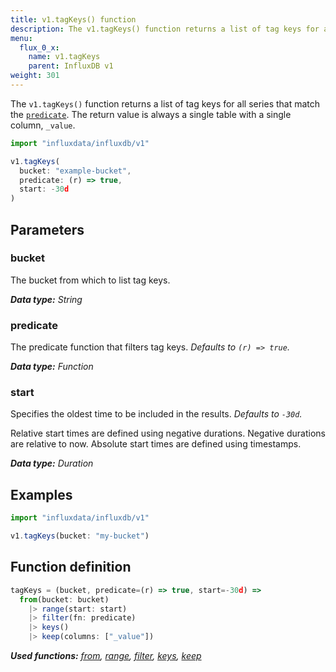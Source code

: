 ```yaml
---
title: v1.tagKeys() function
description: The v1.tagKeys() function returns a list of tag keys for all series that match the predicate.
menu:
  flux_0_x:
    name: v1.tagKeys
    parent: InfluxDB v1
weight: 301
---
```


The `v1.tagKeys()` function returns a list of tag keys for all series that match the [`predicate`](#predicate).
The return value is always a single table with a single column, `_value`.

```js
import "influxdata/influxdb/v1"

v1.tagKeys(
  bucket: "example-bucket",
  predicate: (r) => true,
  start: -30d
)
```

## Parameters

### bucket
The bucket from which to list tag keys.

_**Data type:** String_

### predicate
The predicate function that filters tag keys.
_Defaults to `(r) => true`._

_**Data type:** Function_

### start
Specifies the oldest time to be included in the results.
_Defaults to `-30d`._

Relative start times are defined using negative durations.
Negative durations are relative to now.
Absolute start times are defined using timestamps.

_**Data type:** Duration_

## Examples
```js
import "influxdata/influxdb/v1"

v1.tagKeys(bucket: "my-bucket")
```


## Function definition
```js
tagKeys = (bucket, predicate=(r) => true, start=-30d) =>
  from(bucket: bucket)
    |> range(start: start)
    |> filter(fn: predicate)
    |> keys()
    |> keep(columns: ["_value"])
```

_**Used functions:**
[from](/flux/v0.x/functions/built-in/inputs/from/),
[range](/flux/v0.x/functions/built-in/transformations/range/),
[filter](/flux/v0.x/functions/built-in/transformations/filter/),
[keys](/flux/v0.x/functions/built-in/transformations/keys/),
[keep](/flux/v0.x/functions/built-in/transformations/keep/)_
